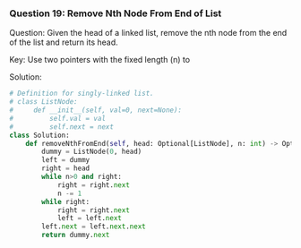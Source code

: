 ### Question 19: Remove Nth Node From End of List

Question: Given the head of a linked list, remove the nth node from the end of the list and return its head.

Key: Use two pointers with the fixed length (n) to

Solution:

```python
# Definition for singly-linked list.
# class ListNode:
#     def __init__(self, val=0, next=None):
#         self.val = val
#         self.next = next
class Solution:
    def removeNthFromEnd(self, head: Optional[ListNode], n: int) -> Optional[ListNode]:
        dummy = ListNode(0, head)
        left = dummy
        right = head
        while n>0 and right:
            right = right.next
            n -= 1
        while right:
            right = right.next
            left = left.next
        left.next = left.next.next
        return dummy.next
```
